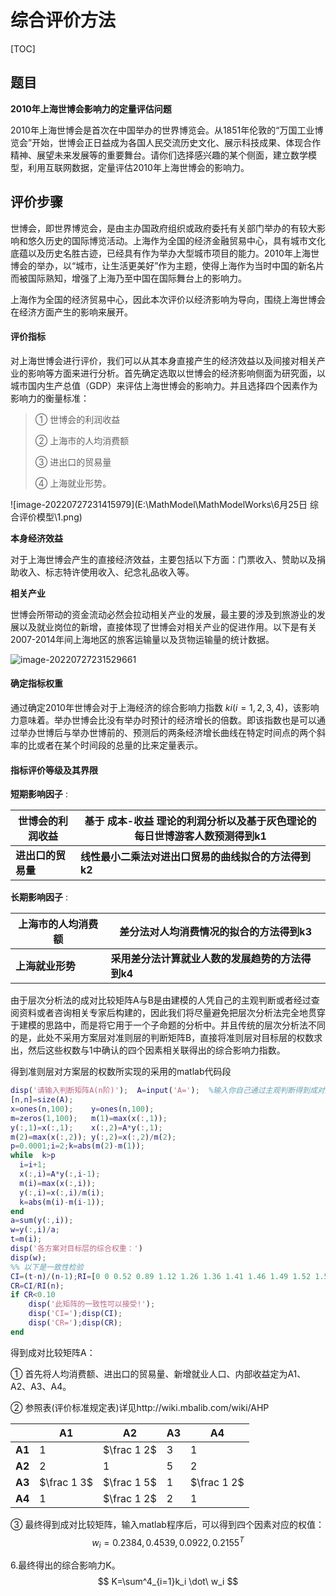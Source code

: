 # 综合评价方法

[TOC]



## 题目

**2010年上海世博会影响力的定量评估问题**

2010年上海世博会是首次在中国举办的世界博览会。从1851年伦敦的“万国工业博览会”开始，世博会正日益成为各国人民交流历史文化、展示科技成果、体现合作精神、展望未来发展等的重要舞台。请你们选择感兴趣的某个侧面，建立数学模型，利用互联网数据，定量评估2010年上海世博会的影响力。

## 评价步骤

世博会，即世界博览会，是由主办国政府组织或政府委托有关部门举办的有较大影响和悠久历史的国际博览活动。上海作为全国的经济金融贸易中心，具有城市文化底蕴以及历史名胜古迹，已经具有作为举办大型城市项目的能力。2010年上海世博会的举办，以“城市，让生活更美好”作为主题，使得上海作为当时中国的新名片而被国际熟知，增强了上海乃至中国在国际舞台上的影响力。

上海作为全国的经济贸易中心，因此本次评价以经济影响为导向，围绕上海世博会在经济方面产生的影响来展开。

#### 评价指标

对上海世博会进行评价，我们可以从其本身直接产生的经济效益以及间接对相关产业的影响等方面来进行分析。首先确定选取以世博会的经济影响侧面为研究面，以城市国内生产总值（GDP）来评估上海世博会的影响力。并且选择四个因素作为影响力的衡量标准：

> ① 世博会的利润收益
>
> ② 上海市的人均消费额
>
> ③  进出口的贸易量
>
> ④ 上海就业形势。

![image-20220727231415979](E:\MathModel\MathModelWorks\6月25日 综合评价模型\1.png)

**本身经济效益**

对于上海世博会产生的直接经济效益，主要包括以下方面：门票收入、赞助以及捐助收入、标志特许使用收入、纪念礼品收入等。

**相关产业**

世博会所带动的资金流动必然会拉动相关产业的发展，最主要的涉及到旅游业的发展以及就业岗位的新增，直接体现了世博会对相关产业的促进作用。以下是有关2007-2014年间上海地区的旅客运输量以及货物运输量的统计数据。

![image-20220727231529661](C:\Users\lenovo\AppData\Roaming\Typora\typora-user-images\image-20220727231529661.png)

#### 确定指标权重

通过确定2010年世博会对于上海经济的综合影响力指数 $ki(i=1,2,3,4)$，该影响力意味着。举办世博会比没有举办时预计的经济增长的倍数。即该指数也是可以通过举办世博后与举办世博前的、预测后的两条经济增长曲线在特定时间点的两个斜率的比或者在某个时间段的总量的比来定量表示。

#### 指标评价等级及其界限

**短期影响因子**	:

| 世博会的利润收益   | 基于 成本-收益 理论的利润分析以及基于灰色理论的每日世博游客人数预测得到k1 |
| ------------------ | ------------------------------------------------------------ |
| **进出口的贸易量** | **线性最小二乘法对进出口贸易的曲线拟合的方法得到k2**         |



**长期影响因子**	:

| **上海市的人均消费额** | **差分法对人均消费情况的拟合的方法得到k3**       |
| ---------------------- | ------------------------------------------------ |
| **上海就业形势**       | **采用差分法计算就业人数的发展趋势的方法得到k4** |



由于层次分析法的成对比较矩阵A与B是由建模的人凭自己的主观判断或者经过查阅资料或者咨询相关专家后构建的，因此我们将尽量避免把层次分析法完全地贯穿于建模的思路中，而是将它用于一个子命题的分析中。并且传统的层次分析法不同的是，此处不采用方案层对准则层的判断矩阵B，直接将准则层对目标层的权数求出，然后这些权数与1中确认的四个因素相关联得出的综合影响力指数。

得到准则层对方案层的权数所实现的采用的matlab代码段

```matlab
disp('请输入判断矩阵A(n阶)');  A=input('A=');  %输入你自己通过主观判断得到成对比较矩阵A
[n,n]=size(A);
x=ones(n,100);    y=ones(n,100);
m=zeros(1,100);   m(1)=max(x(:,1));
y(:,1)=x(:,1);    x(:,2)=A*y(:,1);
m(2)=max(x(:,2)); y(:,2)=x(:,2)/m(2);
p=0.0001;i=2;k=abs(m(2)-m(1));
while  k>p
  i=i+1;
  x(:,i)=A*y(:,i-1);
  m(i)=max(x(:,i));
  y(:,i)=x(:,i)/m(i);
  k=abs(m(i)-m(i-1));
end
a=sum(y(:,i));
w=y(:,i)/a;
t=m(i);
disp('各方案对目标层的综合权重：')
disp(w);
%% 以下是一致性检验
CI=(t-n)/(n-1);RI=[0 0 0.52 0.89 1.12 1.26 1.36 1.41 1.46 1.49 1.52 1.54 1.56 1.58 1.59];
CR=CI/RI(n);
if CR<0.10
    disp('此矩阵的一致性可以接受!');
    disp('CI=');disp(CI);
    disp('CR=');disp(CR);
end
```



得到成对比较矩阵A：

① 首先将人均消费额、进出口的贸易量、新增就业人口、内部收益定为A1、A2、A3、A4。

② 参照表(评价标准规定表)详见http://wiki.mbalib.com/wiki/AHP

|        | A1          | A2          | A3   | A4          |
| ------ | ----------- | ----------- | ---- | ----------- |
| **A1** | 1           | $\frac 1 2$ | 3    | 1           |
| **A2** | 2           | 1           | 5    | 2           |
| **A3** | $\frac 1 3$ | $\frac 1 5$ | 1    | $\frac 1 2$ |
| **A4** | 1           | $\frac 1 2$ | 2    | 1           |


③ 最终得到成对比较矩阵，输入matlab程序后，可以得到四个因素对应的权值： 
$$
w_i={0.2384,0.4539,0.0922,0.2155}^T
$$


6.最终得出的综合影响力K。
$$
K=\sum^4_{i=1}k_i \dot\  w_i
$$

